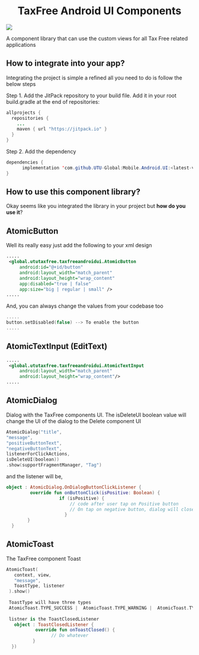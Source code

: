 <h1 align="center">TaxFree Android UI Components</h1>

<p align="center">
  
  <a href="https://jitpack.io/#UTU-Global/Mobile.Android.UI"> <img src="https://jitpack.io/v/UTU-Global/Mobile.Android.UI.svg" /></a>

A component library that can use the custom views for all Tax Free related applications
</p>

## How to integrate into your app?
Integrating the project is simple a refined all you need to do is follow the below steps

Step 1. Add the JitPack repository to your build file. Add it in your root build.gradle at the end of repositories:

```java
allprojects {
  repositories {
    ...
    maven { url "https://jitpack.io" }
  }
}
```
Step 2. Add the dependency
```java
dependencies {
      implementation 'com.github.UTU-Global:Mobile.Android.UI:<latest-version>'
}
```

## How to use this component library?
Okay seems like you integrated the library in your project but **how do you use it**? 

## AtomicButton
Well its really easy just add the following to your xml design

``` xml
.....
 <global.ututaxfree.taxfreeandroidui.AtomicButton
     android:id="@+id/button"
     android:layout_width="match_parent"
     android:layout_height="wrap_content"
     app:disabled="true | false"
     app:size="big | regular | small" />
.....
```
And, you can always change the values from your codebase too
``` kotlin
..... 
button.setDisabled(false) --> To enable the button
.....
``` 

## AtomicTextInput (EditText)
``` xml
.....
 <global.ututaxfree.taxfreeandroidui.AtomicTextInput
     android:layout_width="match_parent"
     android:layout_height="wrap_content"/>
.....
```
## AtomicDialog 
Dialog with the TaxFree components UI. 
The isDeleteUI boolean value will change the UI of the dialog to the Delete component UI

``` kotlin
AtomicDialog("title",
"message",
"positiveButtonText",
"negativeButtonText",
listenerForClickActions,
isDeleteUI(boolean))
.show(supportFragmentManager, "Tag")

```
and the listener will be,
``` kotlin
object : AtomicDialog.OnDialogButtonClickListener {
         override fun onButtonClick(isPositive: Boolean) {
                    if (isPositive) {
                        // code after user tap on Positive button
                        // On tap on negative button, dialog will close
                      }
        }
  }
  ```

## AtomicToast
The TaxFree component Toast

``` kotlin
AtomicToast(
   context, view,
   "message",
   ToastType, listener
 ).show()
 
 ToastType will have three types
 AtomicToast.TYPE_SUCCESS |  AtomicToast.TYPE_WARNING |  AtomicToast.TYPE_ERROR
 
 listner is the ToastClosedListener
   object : ToastClosedListener {
           override fun onToastClosed() {
                 // Do whatever
          }
  })
  
  ```
